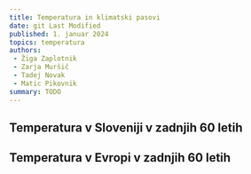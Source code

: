 ```yaml
---
title: Temperatura in klimatski pasovi
date: git Last Modified
published: 1. januar 2024
topics: temperatura
authors:
 - Žiga Zaplotnik
 - Zarja Muršič
 - Tadej Novak
 - Matic Pikovnik
summary: TODO
---
```


## Temperatura v Sloveniji v zadnjih 60 letih

<div class="chart" id="heatmap-slovenia">
    <script type="module">
        import Lazy from '/code/lazy.jsx';
        import { render } from 'solid-js/web';
        import { TemperatureSloveniaHeatMap } from '/code/temperatura/heatmaps.jsx';
        render(() => Lazy(() => TemperatureSloveniaHeatMap()), document.getElementById('heatmap-slovenia'));
    </script>
</div>

## Temperatura v Evropi v zadnjih 60 letih

<div class="chart" id="heatmap-europe">
    <script type="module">
        import Lazy from '/code/lazy.jsx';
        import { render } from 'solid-js/web';
        import { TemperatureEuropeHeatMap } from '/code/temperatura/heatmaps.jsx';
        render(() => Lazy(() => TemperatureEuropeHeatMap()), document.getElementById('heatmap-europe'));
    </script>
</div>
